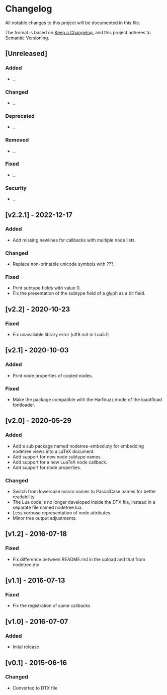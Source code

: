 # Changelog

All notable changes to this project will be documented in this file.

The format is based on [Keep a Changelog](https://keepachangelog.com/en/1.0.0/),
and this project adheres to [Semantic Versioning](https://semver.org/spec/v2.0.0.html).

## [Unreleased]

### Added

- ...

### Changed

- ...

### Deprecated

- ...

### Removed

- ...

### Fixed

- ...

### Security

- ...

## [v2.2.1] - 2022-12-17

### Added

- Add missing newlines for callbacks with multiple node lists.

### Changed

- Replace non-printable unicode symbols with ???.

### Fixed

- Print subtype fields with value 0.
- Fix the presentation of the subtype field of a glyph as a bit field.

## [v2.2] - 2020-10-23

### Fixed

- Fix unavailable library error (utf8 not in Lua5.1)

## [v2.1] - 2020-10-03

### Added

- Print node properties of copied nodes.

### Fixed

- Make the package compatible with the Harfbuzz mode of the luaotfload
  fontloader.

## [v2.0] - 2020-05-29

### Added

- Add a sub package named nodetree-embed.sty for embedding nodetree
  views into a LaTeX document.
- Add support for new node subtype names.
- Add support for a new LuaTeX node callback.
- Add support for node properties.

### Changed

- Switch from lowercase macro names to PascalCase names for better
  readability.
- The Lua code is no longer developed inside the DTX file, instead in
  a separate file named nodetree.lua.
- Less verbose representation of node attributes.
- Minor tree output adjustments.

## [v1.2] - 2016-07-18

### Fixed

- Fix difference between README.md in the upload and that from
  nodetree.dtx

## [v1.1] - 2016-07-13

### Fixed

- Fix the registration of same callbacks

## [v1.0] - 2016-07-07

### Added

- Inital release

## [v0.1] - 2015-06-16

### Changed

- Converted to DTX file
